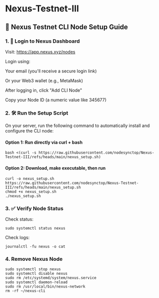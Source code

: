 # Nexus-Testnet-III
## 🚀 Nexus Testnet CLI Node Setup Guide

### 1. 🔐 Login to Nexus Dashboard
Visit: https://app.nexus.xyz/nodes

Login using:

Your email (you'll receive a secure login link)

Or your Web3 wallet (e.g., MetaMask)

After logging in, click "Add CLI Node"

Copy your Node ID (a numeric value like 345677)

### 2. 🛠️ Run the Setup Script
On your server, run the following command to automatically install and configure the CLI node:
#### Option 1: Run directly via curl + bash
```
bash <(curl -s https://raw.githubusercontent.com/nodesynctop/Nexus-Testnet-III/refs/heads/main/nexus_setup.sh)
```
#### Option 2: Download, make executable, then run
```
curl -o nexus_setup.sh https://raw.githubusercontent.com/nodesynctop/Nexus-Testnet-III/refs/heads/main/nexus_setup.sh
chmod +x nexus_setup.sh
./nexus_setup.sh
```
### 3. ✅ Verify Node Status
Check status:
```
sudo systemctl status nexus
```
Check logs:
```
journalctl -fu nexus -o cat
```
### 4. Remove Nexus Node
```
sudo systemctl stop nexus
sudo systemctl disable nexus
sudo rm /etc/systemd/system/nexus.service
sudo systemctl daemon-reload
sudo rm /usr/local/bin/nexus-network
rm -rf ~/nexus-cli
```
